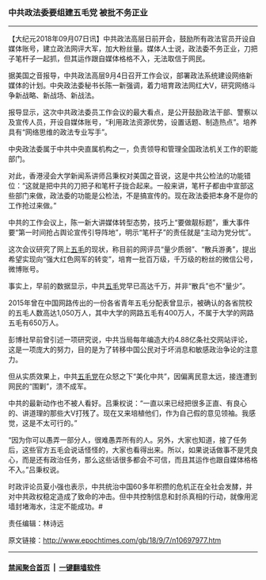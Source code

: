 ### 中共政法委要组建五毛党 被批不务正业
------------------------

<p>【大纪元2018年09月07日讯】中共政法高层日前开会，鼓励所有政法官员开设自媒体账号，建立政法网评大军，加大粉丝量。媒体人士说，政法委不务正业，刀把子笔杆子一起抓，但其运作跟自媒体格格不入，无法取信于网民。</p>
<p>据美国之音报导，中共政法高层9月4日召开工作会议，部署政法系统建设网络新媒体的计划。中央政法委秘书长陈一新强调，着力培育政法网红大V，研究网络斗争新战略、新战场、新战法。</p>
<p>报导显示，这次中共政法委员工作会议的最大看点，是公开鼓励政法干部、警察以及宣传人员，开设自媒体账号，“利用政法资源优势，设置话题、制造热点”。培养具有“网络思维的政法专业写手”。</p>
<p>中央政法委属于中共中央直属机构之一，负责领导和管理全国政法机关工作的职能部门。</p>
<p>对此，香港浸会大学新闻系讲师吕秉权对美国之音说，这是中共公检法的功能错位：“这就是把中共的刀把子和笔杆子拢合起来。一般来讲，笔杆子都由中宣部这些部门来做，政法委的功能是公检法，不是搞宣传的。现在政法委把本身不是你的工作抢过来做。”</p>
<p>中共的工作会议上，陈一新大讲媒体转型态势，技巧上“要做靓标题”，重大事件要“第一时间抢占舆论宣传引导阵地”，明示“笔杆子”的责任就是“主动为党分忧”。</p>
<p>这次会议研究了网上<a href="http://www.epochtimes.com/gb/tag/%E4%BA%94%E6%AF%9B.html">五毛</a>的现状，称目前的网评员“量少质弱”、“散兵游勇”，提出希望实现向“强大红色网军的转变”，培育一批百万级，千万级的粉丝的微信公号，微博账号。</p>
<p>事实上，早前的数据显示，中共<a href="http://www.epochtimes.com/gb/tag/%E4%BA%94%E6%AF%9B.html">五毛</a>党早已高达千万，并非“散兵”也不“量少”。</p>
<p>2015年曾在中国网路传出的一份各省青年五毛分配表曾显示，被确认的各省院校的五毛人数高达1,050万人，其中大学的网路五毛有400万人，不属于大学的网路五毛有650万人。</p>
<p>彭博社早前曾引述一项研究说，中共当局每年编造大约4.88亿条社交网站评论，这是一项庞大的努力，目的是为了转移中国公民对于坏消息和敏感政治争论的注意力。</p>
<p>但从实质效果上，中共<a href="http://www.epochtimes.com/gb/tag/%E4%BA%94%E6%AF%9B%E5%85%9A.html">五毛党</a>在众怒之下“美化中共”，因偏离民意太远，接连遭到网民的“围剿”，溃不成军。</p>
<p>中共的最新动作也不被人看好。吕秉权说：“一直以来已经把很多正直、有良心的、讲道理的那些大V打残了。现在又来培植他们，作为自己假的意见领袖。我感觉，这是不太可行的。”</p>
<p>“因为你可以愚弄一部分人，很难愚弄所有的人。另外，大家也知道，接了任务后，这些官方五毛会说话怪怪的，大家也看得出来。所以，如果说话做事不是凭良心，而是还有政治任务，那么这些话很多都会不可信，而且其运作也跟自媒体格格不入。”吕秉权说。</p>
<p>时政评论员夏小强也表示，中共统治中国60多年积攒的危机正在全社会发酵，并对中共政权稳定造成了致命的冲击。但中共控制信息和封杀真相的行动，就像用泥墙封堵海水，注定不能成功。#</p>
<p>责任编辑：林诗远</p>

原文链接：http://www.epochtimes.com/gb/18/9/7/n10697977.htm


------------------------
#### [禁闻聚合首页](https://github.com/gfw-breaker/banned-news/blob/master/README.md) &nbsp;|&nbsp;  [一键翻墙软件](https://github.com/gfw-breaker/nogfw/blob/master/README.md)